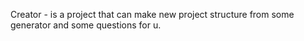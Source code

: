 Creator - is a project that can make new project structure from some generator and some questions for u.
